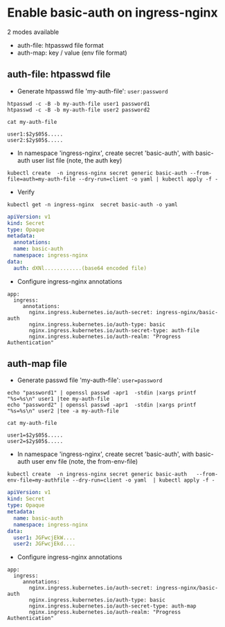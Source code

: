 # Enable basic-auth on ingress-nginx

2 modes available

- auth-file: htpasswd file format
- auth-map: key / value (env file format)

## auth-file: htpasswd file
- Generate htpasswd file 'my-auth-file': `user:password`
```
htpasswd -c -B -b my-auth-file user1 password1
htpasswd -c -B -b my-auth-file user2 password2

cat my-auth-file

user1:$2y$05$.....
user2:$2y$05$.....
```

- In namespace 'ingress-nginx', create secret 'basic-auth', with basic-auth user list file (note, the auth key)
```
kubectl create  -n ingress-nginx secret generic basic-auth --from-file=auth=my-auth-file --dry-run=client -o yaml | kubectl apply -f -
```

- Verify
```
kubectl get -n ingress-nginx  secret basic-auth -o yaml
```

```yaml
apiVersion: v1
kind: Secret
type: Opaque
metadata:
  annotations:
  name: basic-auth
  namespace: ingress-nginx
data:
  auth: dXNl............(base64 encoded file)
```



- Configure ingress-nginx annotations
```
app:
  ingress:
     annotations:
       nginx.ingress.kubernetes.io/auth-secret: ingress-nginx/basic-auth
       nginx.ingress.kubernetes.io/auth-type: basic
       nginx.ingress.kubernetes.io/auth-secret-type: auth-file
       nginx.ingress.kubernetes.io/auth-realm: "Progress Authentication"
```


## auth-map file

- Generate passwd file 'my-auth-file': `user=password`
```
echo "password1" | openssl passwd -apr1  -stdin |xargs printf "%s=%s\n" user1 |tee my-auth-file
echo "password2" | openssl passwd -apr1  -stdin |xargs printf "%s=%s\n" user2 |tee -a my-auth-file

cat my-auth-file

user1=$2y$05$.....
user2=$2y$05$.....
```

- In namespace 'ingress-nginx', create secret 'basic-auth', with basic-auth user env file (note, the from-env-file)
```
kubectl create  -n ingress-nginx secret generic basic-auth   --from-env-file=my-authfile --dry-run=client -o yaml  | kubectl apply -f -
```

```yaml
apiVersion: v1
kind: Secret
type: Opaque
metadata:
  name: basic-auth
  namespace: ingress-nginx
data:
  user1: JGFwcjEkW....
  user2: JGFwcjEkd....
```

- Configure ingress-nginx annotations
```
app:
  ingress:
     annotations:
       nginx.ingress.kubernetes.io/auth-secret: ingress-nginx/basic-auth
       nginx.ingress.kubernetes.io/auth-type: basic
       nginx.ingress.kubernetes.io/auth-secret-type: auth-map
       nginx.ingress.kubernetes.io/auth-realm: "Progress Authentication"
```


